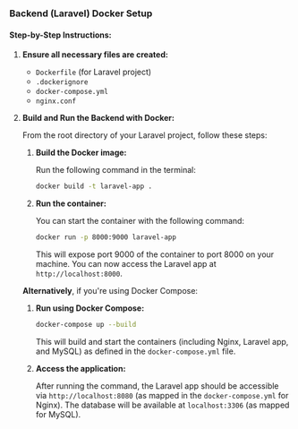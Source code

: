 ### **Backend (Laravel) Docker Setup**

#### **Step-by-Step Instructions:**

1. **Ensure all necessary files are created:**
   - `Dockerfile` (for Laravel project)
   - `.dockerignore`
   - `docker-compose.yml`
   - `nginx.conf`

2. **Build and Run the Backend with Docker:**

   From the root directory of your Laravel project, follow these steps:

   1. **Build the Docker image:**

      Run the following command in the terminal:

      ```bash
      docker build -t laravel-app .
      ```

   2. **Run the container:**

      You can start the container with the following command:

      ```bash
      docker run -p 8000:9000 laravel-app
      ```

      This will expose port 9000 of the container to port 8000 on your machine. You can now access the Laravel app at `http://localhost:8000`.

   **Alternatively**, if you're using Docker Compose:

   1. **Run using Docker Compose:**

      ```bash
      docker-compose up --build
      ```

      This will build and start the containers (including Nginx, Laravel app, and MySQL) as defined in the `docker-compose.yml` file.

   2. **Access the application:**

      After running the command, the Laravel app should be accessible via `http://localhost:8080` (as mapped in the `docker-compose.yml` for Nginx). The database will be available at `localhost:3306` (as mapped for MySQL).